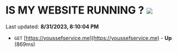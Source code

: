 # IS MY WEBSITE RUNNING ? [![](https://img.shields.io/static/v1?label=Sponsor&message=%E2%9D%A4&logo=GitHub&color=%23fe8e86)](https://github.com/sponsors/<username>)

Last updated: **8/31/2023, 8:10:04 PM**

- `GET` [https://youssefservice.me](https://youssefservice.me) - **Up** (869ms)
